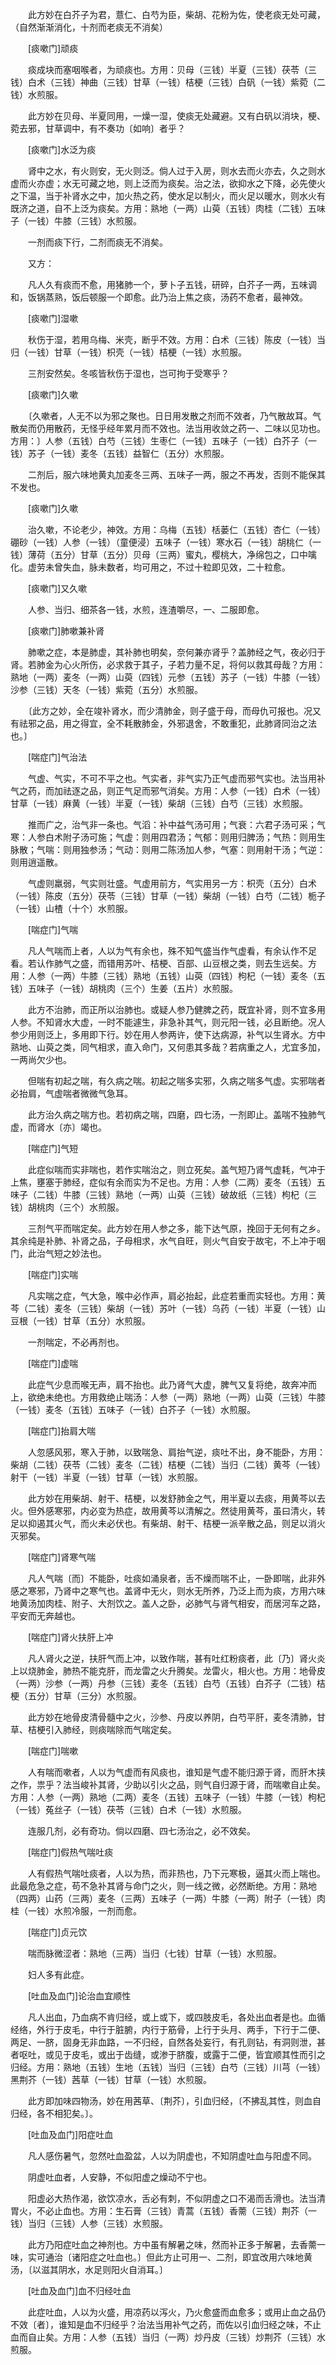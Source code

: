 <!-- { "loadSidebar": true } -->
　　此方妙在白芥子为君，薏仁、白芍为臣，柴胡、花粉为佐，使老痰无处可藏，（自然渐渐消化，十剂而老痰无不消矣）

　　[痰嗽门]顽痰

　　痰成块而塞咽喉者，为顽痰也。方用：贝母（三钱）半夏（三钱）茯苓（三钱）白术（三钱）神曲（三钱）甘草（一钱）桔梗（三钱）白矾（一钱）紫菀（二钱）水煎服。

　　此方妙在贝母、半夏同用，一燥一湿，使痰无处藏避。又有白矾以消块，梗、菀去邪，甘草调中，有不奏功〔如响〕者乎？

　　[痰嗽门]水泛为痰

　　肾中之水，有火则安，无火则泛。倘人过于入房，则水去而火亦去，久之则水虚而火亦虚；水无可藏之地，则上泛而为痰矣。治之法，欲抑水之下降，必先使火之下温，当于补肾水之中，加火热之药，使水足以制火，而火足以暖水，则水火有既济之道，自不上泛为痰矣。方用：熟地（一两）山萸（五钱）肉桂（二钱）五味子（一钱）牛膝（三钱）水煎服。

　　一剂而痰下行，二剂而痰无不消矣。

　　又方：

　　凡人久有痰而不愈，用猪肺一个，萝卜子五钱，研碎，白芥子一两，五味调和，饭锅蒸熟，饭后顿服一个即愈。此乃治上焦之痰，汤药不愈者，最神效。

　　[痰嗽门]湿嗽

　　秋伤于湿，若用乌梅、米壳，断乎不效。方用：白术（三钱）陈皮（一钱）当归（一钱）甘草（一钱）枳壳（一钱）桔梗（一钱）水煎服。

　　三剂安然矣。冬咳皆秋伤于湿也，岂可拘于受寒乎？

　　[痰嗽门]久嗽

　　〔久嗽者，人无不以为邪之聚也。日日用发散之剂而不效者，乃气散故耳。气散矣而仍用散药，无怪乎经年累月而不效也。法当用收敛之药一、二味以见功也。方用：〕人参（五钱）白芍（三钱）生枣仁（一钱）五味子（一钱）白芥子（一钱）苏子（一钱）麦冬（五钱）益智仁（五分）水煎服。

　　二剂后，服六味地黄丸加麦冬三两、五味子一两，服之不再发，否则不能保其不发也。

　　[痰嗽门]久嗽

　　治久嗽，不论老少，神效。方用：乌梅（五钱）栝蒌仁（五钱）杏仁（一钱）硼砂（一钱）人参（一钱）（童便浸）五味子（一钱）寒水石（一钱）胡桃仁（一钱）薄荷（五分）甘草（五分）贝母（三两）蜜丸，樱桃大，净绵包之，口中噙化。虚劳未曾失血，脉未数者，均可用之，不过十粒即见效，二十粒愈。

　　[痰嗽门]又久嗽

　　人参、当归、细茶各一钱，水煎，连渣嚼尽，一、二服即愈。

　　[痰嗽门]肺嗽兼补肾

　　肺嗽之症，本是肺虚，其补肺也明矣，奈何兼亦肾乎？盖肺经之气，夜必归于肾。若肺金为心火所伤，必求救于其子，子若力量不足，将何以救其母哉？方用：熟地（一两）麦冬（一两）山萸（四钱）元参（五钱）苏子（一钱）牛膝（一钱）沙参（三钱）天冬（一钱）紫菀（五分）水煎服。

　　〔此方之妙，全在竣补肾水，而少清肺金，则子盛于母，而母仇可报也。况又有祛邪之品，用之得宜，全不耗散肺金，外邪退舍，不敢重犯，此肺肾同治之法也。〕

　　[喘症门]气治法

　　气虚、气实，不可不平之也。气实者，非气实乃正气虚而邪气实也。法当用补气之药，而加祛逐之品，则正气足而邪气消矣。方用：人参（一钱）白术（一钱）甘草（一钱）麻黄（一钱）半夏（一钱）柴胡（三钱）白芍（三钱）水煎服。

　　推而广之，治气非一条也。气滔：补中益气汤可用；气衰：六君子汤可采；气寒：人参白术附子汤可施；气虚：则用四君汤；气郁：则用归脾汤；气热：则用生脉散；气喘：则用独参汤；气动：则用二陈汤加人参，气塞：则用射干汤；气逆：则用逍遥散。

　　气虚则羸弱，气实则壮盛。气虚用前方，气实用另一方：枳壳（五分）白术（一钱）陈皮（五分）茯苓（三钱）甘草（一钱）柴胡（一钱）白芍（二钱）栀子（一钱）山楂（十个）水煎服。

　　[喘症门]气喘

　　凡人气喘而上者，人以为气有余也，殊不知气盛当作气虚看，有余认作不足看。若认作肺气之盛，而错用苏叶、桔梗、百部、山豆根之类，则去生远矣。方用：人参（一两）牛膝（三钱）熟地（五钱）山萸（四钱）枸杞（一钱）麦冬（五钱）五味子（一钱）胡桃肉（三个）生姜（五片）水煎服。

　　此方不治肺，而正所以治肺也。或疑人参乃健脾之药，既宜补肾，则不宜多用人参。不知肾水大虚，一时不能遽生，非急补其气，则元阳一钱，必且断绝。况人参少用则泛上，多用即下行。妙在用人参两许，使下达病源，补气以生肾水。方中熟地、山萸之类，同气相求，直入命门，又何患其多哉？若病重之人，尤宜多加，一两尚欠少也。

　　但喘有初起之喘，有久病之喘。初起之喘多实邪，久病之喘多气虚。实邪喘者必抬肩，气虚喘者微微气急耳。

　　此方治久病之喘方也。若初病之喘，四磨，四七汤，一剂即止。盖喘不独肺气虚，而肾水〔亦〕竭也。

　　[喘症门]气短

　　此症似喘而实非喘也，若作实喘治之，则立死矣。盖气短乃肾气虚耗，气冲于上焦，壅塞于肺经，症似有余而实为不足也。方用：人参（二两）麦冬（五钱）五味子（二钱）牛膝（三钱）熟地（一两）山萸（三钱）破故纸（三钱）枸杞（三钱）胡桃肉（三个）水煎服。

　　三剂气平而喘定矣。此方妙在用人参之多，能下达气原，挽回于无何有之乡。其余纯是补肺、补肾之品，子母相求，水气自旺，则火气自安于故宅，不上冲于咽门，此治气短之妙法也。

　　[喘症门]实喘

　　凡实喘之症，气大急，喉中必作声，肩必抬起，此症若重而实轻也。方用：黄芩（二钱）麦冬（三钱）柴胡（一钱）苏叶（一钱）乌药（一钱）半夏（一钱）山豆根（一钱）甘草（五分）水煎服。

　　一剂喘定，不必再剂也。

　　[喘症门]虚喘

　　此症气少息而喉无声，肩不抬也。此乃肾气大虚，脾气又复将绝，故奔冲而上，欲绝未绝也。方用救绝止喘汤：人参（一两）熟地（一两）山萸（三钱）牛膝（一钱）麦冬（五钱）五味子（一钱）白芥子（一钱）水煎服。

　　[喘症门]抬肩大喘

　　人忽感风邪，寒入于肺，以致喘急、肩抬气逆，痰吐不出，身不能卧，方用：柴胡（二钱）茯苓（二钱）麦冬（二钱）桔梗（二钱）当归（二钱）黄芩（一钱）射干（一钱）半夏（一钱）甘草（一钱）水煎服。

　　此方妙在用柴胡、射干、桔梗，以发舒肺金之气，用半夏以去痰，用黄芩以去火。但外感寒邪，内必变为热症，故用黄芩以清解之。然徒用黄芩，虽曰清火，转足以抑遏其火气，而火未必伏也。有柴胡、射干、桔梗一派辛散之品，则足以消火灭邪矣。

　　[喘症门]肾寒气喘

　　凡人气喘〔而〕不能卧，吐痰如涌泉者，舌不燥而喘不止，一卧即喘，此非外感之寒邪，乃肾中之寒气也。盖肾中无火，则水无所养，乃泛上而为痰，方用六味地黄汤加肉桂、附子、大剂饮之。盖人之卧，必肺气与肾气相安，而居河车之路，平安而无奔越也。

　　[喘症门]肾火扶肝上冲

　　凡人肾火之逆，扶肝气而上冲，以致作喘，甚有吐红粉痰者，此〔乃〕肾火炎上以烧肺金，肺热不能克肝，而龙雷之火升腾矣。龙雷火，相火也。方用：地骨皮（一两）沙参（一两）丹参（三钱）麦冬（五钱）白芍（五钱）白芥子（二钱）桔梗（五分）甘草（三分）水煎服。

　　此方妙在地骨皮清骨髓中之火，沙参、丹皮以养阴，白芍平肝，麦冬清肺，甘草、桔梗引入肺经，则痰喘除而气喘定矣。

　　[喘症门]喘嗽

　　人有喘而嗽者，人以为气虚而有风痰也，谁知是气虚不能归源于肾，而肝木挟之作，祟乎？法当峻补其肾，少助以引火之品，则气自归源于肾，而喘嗽自止矣。方用：人参（一两）熟地（二两）麦冬（五钱）五味子（一钱）牛膝（一钱）枸杞（一钱）菟丝子（一钱）茯苓（三钱）白术（一钱）水煎服。

　　连服几剂，必有奇功。倘以四磨、四七汤治之，必不效矣。

　　[喘症门]假热气喘吐痰

　　人有假热气喘吐痰者，人以为热，而非热也，乃下元寒极，逼其火而上喘也。此最危急之症，苟不急补其肾与命门之火，则一线之微，必然断绝。方用：熟地（四两）山药（三两）麦冬（三两）五味子（一两）牛膝（一两）附子（一钱）肉桂（一钱）水煎冷服，一剂而愈。

　　[喘症门]贞元饮

　　喘而脉微涩者：熟地（三两）当归（七钱）甘草（一钱）水煎服。

　　妇人多有此症。

　　[吐血及血门]论治血宜顺性

　　凡人出血，乃血病不肯归经，或上或下，或四肢皮毛，各处出血者是也。血循经络，外行于皮毛，中行于脏腑，内行于筋骨，上行于头月、两手，下行于二便、两足、一脐，固身无非血路，一不归经，自然各处妄行，有孔则钻，有洞则泄，甚者呕吐，或见于皮毛，或出于齿缝，或渗于脐腹，或露于二便，皆宜顺其性而引之归经。方用：熟地（五钱）生地（五钱）当归（三钱）白芍（三钱）川芎（一钱）黑荆芥（一钱）茜草（一钱）甘草（一钱）水煎服。

　　此方即加味四物汤，妙在用茜草、〔荆芥〕，引血归经，〔不拂乱其性，则血自归经，各不相犯矣。〕。

　　[吐血及血门]阳症吐血

　　凡人感伤暑气，忽然吐血盈盆，人以为阴虚也，不知阴虚吐血与阳虚不同。

　　阴虚吐血者，人安静，不似阳虚之燥动不宁也。

　　阳虚必大热作渴，欲饮凉水，舌必有刺，不似阴虚之口不渴而舌滑也。法当清胃火，不必止血也。方用：生石膏（三钱）青蒿（五钱）香薷（三钱）荆芥（一钱）当归（三钱）人参（三钱）水煎服。

　　此方乃阳症吐血之神剂也。方中虽有解暑之味，然而补正多于解暑，去香薷一味，实可通治〔诸阳症之吐血也。〕但此方止可用一、二剂，即宜改用六味地黄汤，〔以滋其阴水，水足则阳火自消耳。〕

　　[吐血及血门]血不归经吐血

　　此症吐血，人以为火盛，用凉药以泻火，乃火愈盛而血愈多；或用止血之品仍不效〔者〕，谁知是血不归经乎？治法当用补气之药，而佐以引血归经之味，不止血而自止矣。方用：人参（五钱）当归（一两）炒丹皮（三钱）炒荆芥（三钱）水煎服。


